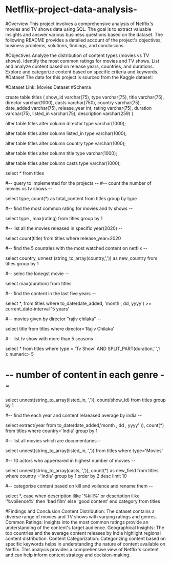 # Netflix-project-data-analysis-

#Overview
This project involves a comprehensive analysis of Netflix's movies and TV shows data using SQL. The goal is to extract valuable insights and answer various business questions based on the dataset. The following README provides a detailed account of the project's objectives, business problems, solutions, findings, and conclusions.

#Objectives
Analyze the distribution of content types (movies vs TV shows).
Identify the most common ratings for movies and TV shows.
List and analyze content based on release years, countries, and durations.
Explore and categorize content based on specific criteria and keywords.
#Dataset
The data for this project is sourced from the Kaggle dataset:

#Dataset Link: Movies Dataset
#Schema

create table titles
(
show_id varchar(75),
type	varchar(75),
title varchar(75),
director varchar(1000),
casts varchar(750),
country	varchar(75),
date_added	varchar(75),
release_year int,
rating	varchar(75),
duration	varchar(75),
listed_in  varchar(75),
description  varchar(259)
)

alter table titles 
alter column director type varchar(1000);

alter table titles 
alter column listed_in type varchar(1000);

alter table titles 
alter column country type varchar(1000);

alter table titles 
alter column title type varchar(1000);

alter table titles 
alter column casts type varchar(1000);



select * from titles

#--  query to implemented for the projects --
#-- count the number of movies vs tv shows --

 select type,
 count(*) as total_content 
 from titles
 group by type

#-- find the most common rating for movies and tv shows --

select  type , 
max(rating)
from titles
group by 1

#-- list all the movies released in specific year(2020) --

select count(title)  from titles 
where release_year=2020

#-- find the 5 countries with the most watched content on netflix --

select country, 
unnest (string_to_array(country,',')) as new_country 
from titles
group by 1

#-- selec the lonegst movie --

select max(duration) from titles

#-- find the content in the last five years --

select
       *,
from titles
where 
to_date(date_added, 'month , dd, yyyy') >= current_date-interval '5 years'

#-- movies given by director "rajiv chilaka"  --
 
 select title from titles
 where
 director='Rajiv Chilaka'

 #-- list tv show with more than 5 seasons  --

 select *
 from titles
 where
 type = 'Tv Show'
 AND
 SPLIT_PART(duration,' ',1 )::numeric> 5 

# -- number of content in each genre  --

 select
 unnest(string_to_array(listed_in, ',')),
count(show_id)
from titles
 group by 1

 #-- find the each year and content relaeased average by india --

 select 
 extract(year from to_date(date_added,'month , dd , yyyy' )),
 count(*)
 from titles
 where country='India'
 group by 1

 #-- list all movies which are documentaries--

select 
unnest(string_to_array(listed_in, ','))
from titles
where type='Movies'

#-- 10 actors who appereared in highest number of movies --

select 
unnest(string_to_array(casts, ',')),
count(*) as new_field
from titles
where country ='India'
group by 1
order by 2 desc
limit 10

#-- categorixe content based on kill and voilence and rename them  --

select 
*,
  case 
  when description ilike '%kill%'
  or
  description ilike '%voilence%' then 'bad film'
  else 'good content'
  end category
  from titles


#Findings and Conclusion
Content Distribution: The dataset contains a diverse range of movies and TV shows with varying ratings and genres.
Common Ratings: Insights into the most common ratings provide an understanding of the content's target audience.
Geographical Insights: The top countries and the average content releases by India highlight regional content distribution.
Content Categorization: Categorizing content based on specific keywords helps in understanding the nature of content available on Netflix.
This analysis provides a comprehensive view of Netflix's content and can help inform content strategy and decision-making.
